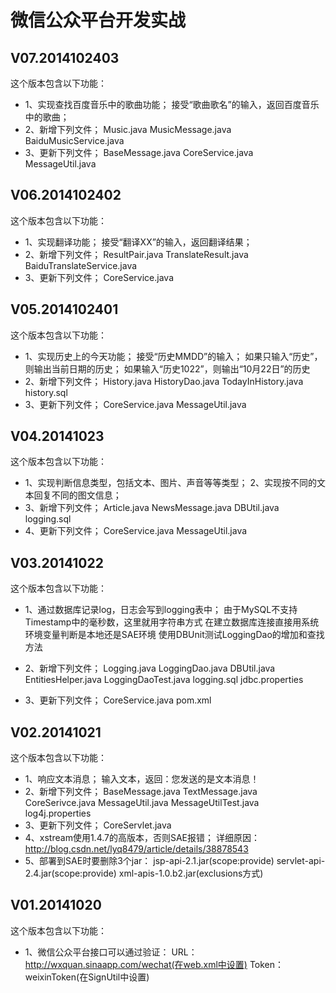 微信公众平台开发实战
================

V07.2014102403
----------------
这个版本包含以下功能：
*   1、实现查找百度音乐中的歌曲功能；
		接受“歌曲歌名”的输入，返回百度音乐中的歌曲；
*   2、新增下列文件；
		Music.java
		MusicMessage.java
		BaiduMusicService.java
*   3、更新下列文件；
		BaseMessage.java
		CoreService.java
		MessageUtil.java

V06.2014102402
----------------
这个版本包含以下功能：
*   1、实现翻译功能；
		接受“翻译XX”的输入，返回翻译结果；
*   2、新增下列文件；
		ResultPair.java
		TranslateResult.java
		BaiduTranslateService.java
*   3、更新下列文件；
		CoreService.java

V05.2014102401
----------------
这个版本包含以下功能：
*   1、实现历史上的今天功能；
		接受“历史MMDD”的输入；
		如果只输入“历史”，则输出当前日期的历史；
		如果输入“历史1022”，则输出“10月22日”的历史
*   2、新增下列文件；
		History.java
		HistoryDao.java
		TodayInHistory.java
		history.sql
*   3、更新下列文件；
		CoreService.java
		MessageUtil.java

V04.20141023
----------------
这个版本包含以下功能：
*   1、实现判断信息类型，包括文本、图片、声音等等类型；
	2、实现按不同的文本回复不同的图文信息；
*   3、新增下列文件；
		Article.java
		NewsMessage.java
		DBUtil.java
		logging.sql
*   4、更新下列文件；
		CoreService.java
		MessageUtil.java

V03.20141022
----------------
这个版本包含以下功能：
*   1、通过数据库记录log，日志会写到logging表中；
		由于MySQL不支持Timestamp中的毫秒数，这里就用字符串方式
		在建立数据库连接直接用系统环境变量判断是本地还是SAE环境
		使用DBUnit测试LoggingDao的增加和查找方法
*   2、新增下列文件；
		Logging.java
		LoggingDao.java
		DBUtil.java
		EntitiesHelper.java
		LoggingDaoTest.java
		logging.sql
		jdbc.properties
		
*   3、更新下列文件；
		CoreService.java
		pom.xml

V02.20141021
----------------
这个版本包含以下功能：
*   1、响应文本消息；
	输入文本，返回：您发送的是文本消息！
*   2、新增下列文件；
		BaseMessage.java
		TextMessage.java
		CoreSerivce.java
		MessageUtil.java
		MessageUtilTest.java
		log4j.properties
*   3、更新下列文件；
		CoreServlet.java
*   4、xstream使用1.4.7的高版本，否则SAE报错；
	详细原因：http://blog.csdn.net/lyq8479/article/details/38878543
*   5、部署到SAE时要删除3个jar：
	jsp-api-2.1.jar(scope:provide)
	servlet-api-2.4.jar(scope:provide)
	xml-apis-1.0.b2.jar(exclusions方式)

V01.20141020
---------------
这个版本包含以下功能：
*   1、微信公众平台接口可以通过验证：
	URL：http://wxquan.sinaapp.com/wechat(在web.xml中设置)
	Token：weixinToken(在SignUtil中设置)